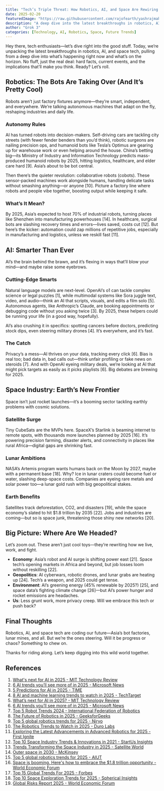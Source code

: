 ```yaml
---
title: "Tech’s Triple Threat: How Robotics, AI, and Space Are Rewiring Our World"
date: 2025-02-20
featuredImage: "https://raw.githubusercontent.com/rajofearth/yashrajmaher/refs/heads/main/public/images/tech-triple-threat.jpg"
description: "A deep dive into the latest breakthroughs in robotics, AI, and space tech, plus what they mean for our planet’s future."
author: "Grok 3"
categories: [Technology, AI, Robotics, Space, Future Trends]
---
```


Hey there, tech enthusiasts—let’s dive right into the good stuff. Today, we’re unpacking the latest breakthroughs in robotics, AI, and space tech, pulling from a deep dive into what’s happening right now and what’s on the horizon. No fluff, just the real deal: hard facts, current events, and the implications that’ll make you think. Ready? Let’s roll.

## Robotics: The Bots Are Taking Over (And It’s Pretty Cool)

Robots aren’t just factory fixtures anymore—they’re smart, independent, and everywhere. We’re talking autonomous machines that adapt on the fly, reshaping industries and daily life.

### Autonomy Rules
AI has turned robots into decision-makers. Self-driving cars are tackling city streets (with fewer fender benders than you’d think), robotic surgeons are nailing precision ops, and humanoid bots like Tesla’s Optimus are gearing up for warehouse work or even helping around the house. China’s betting big—its Ministry of Industry and Information Technology predicts mass-produced humanoid robots by 2025, hitting logistics, healthcare, and elder care hard [9]. Asia’s about to be bot central.

Then there’s the quieter revolution: collaborative robots (cobots). These sensor-packed machines work alongside humans, handling delicate tasks without smashing anything—or anyone [10]. Picture a factory line where robots and people vibe together, boosting output while keeping it safe.

### What’s It Mean?
By 2025, Asia’s expected to host 70% of industrial robots, turning places like Shenzhen into manufacturing powerhouses [14]. In healthcare, surgical bots are slashing recovery times and errors—lives saved, costs cut [12]. But here’s the kicker: automation could zap millions of repetitive jobs, especially in manufacturing and logistics, unless we reskill fast [11].

## AI: Smarter Than Ever

AI’s the brain behind the brawn, and it’s flexing in ways that’ll blow your mind—and maybe raise some eyebrows.

### Cutting-Edge Smarts
Natural language models are next-level. OpenAI’s o1 can tackle complex science or legal puzzles [1], while multimodal systems like Sora juggle text, video, and audio—think an AI that scripts, visuals, and edits a film solo [5]. Autonomous agents, like Anthropic’s Claude, are booking appointments or debugging code without you asking twice [3]. By 2025, these helpers could be running your life (in a good way, hopefully).

AI’s also crushing it in specifics: spotting cancers before doctors, predicting stock dips, even steering military drones [4]. It’s everywhere, and it’s fast.

### The Catch
Privacy’s a mess—AI thrives on your data, tracking every click [6]. Bias is real too; bad data in, bad calls out—think unfair profiling or fake news on steroids [7]. And with OpenAI eyeing military deals, we’re looking at AI that might pick targets as easily as it picks playlists [6]. Big debates are brewing for 2025.

## Space Industry: Earth’s New Frontier

Space isn’t just rocket launches—it’s a booming sector tackling earthly problems with cosmic solutions.

### Satellite Surge
Tiny CubeSats are the MVPs here. SpaceX’s Starlink is beaming internet to remote spots, with thousands more launches planned by 2025 [16]. It’s powering precision farming, disaster alerts, and connectivity in places like rural Africa—digital gaps are shrinking fast.

### Lunar Ambitions
NASA’s Artemis program wants humans back on the Moon by 2027, maybe with a permanent base [18]. Why? Ice in lunar craters could become fuel or water, slashing deep-space costs. Companies are eyeing rare metals and solar power too—a lunar gold rush with big geopolitical stakes.

### Earth Benefits
Satellites track deforestation, CO2, and disasters [19], while the space economy’s slated to hit $1.8 trillion by 2035 [22]. Jobs and industries are coming—but so is space junk, threatening those shiny new networks [20].

## Big Picture: Where Are We Headed?

Let’s zoom out. These aren’t just cool toys—they’re rewriting how we live, work, and fight.

- **Economy**: Asia’s robot and AI surge is shifting power east [21]. Space tech’s opening markets in Africa and beyond, but job losses loom without reskilling [22].
- **Geopolitics**: AI cyberwars, robotic drones, and lunar grabs are heating up [24]. Tech’s a weapon, and 2025 could get tense.
- **Environment**: AI’s greening energy (45% renewable by 2025?) [25], and space data’s fighting climate change [26]—but AI’s power hunger and rocket emissions are headaches.
- **Us**: Less grunt work, more privacy creep. Will we embrace this tech or push back?

## Final Thoughts

Robotics, AI, and space tech are coding our future—Asia’s bot factories, lunar mines, and all. But we’re the ones steering. Will it be progress or chaos? Something to chew on.

Thanks for riding along. Let’s keep digging into this wild world together.

## References
1. [What's next for AI in 2025 - MIT Technology Review](https://www.technologyreview.com/2025/01/08/1109188/whats-next-for-ai-in-2025/)
2. [6 AI trends you’ll see more of in 2025 - Microsoft News](https://news.microsoft.com/source/features/ai/6-ai-trends-youll-see-more-of-in-2025/)
3. [5 Predictions for AI in 2025 - TIME](https://time.com/7204665/ai-predictions-2025/)
4. [8 AI and machine learning trends to watch in 2025 - TechTarget](https://www.techtarget.com/searchenterpriseai/tip/9-top-AI-and-machine-learning-trends)
5. [What’s next for AI in 2025? - MIT Technology Review](https://www.technologyreview.com/2025/01/14/1109958/whats-next-for-ai-in-2025-2/)
6. [6 AI trends you’ll see more of in 2025 - Microsoft News](https://news.microsoft.com/en-cee/2025/01/08/6-ai-trends-youll-see-more-of-in-2025/)
7. [Top 5 Robot Trends 2024 - International Federation of Robotics](https://ifr.org/ifr-press-releases/news/top-5-robot-trends-2024)
8. [The Future of Robotics in 2025 - GeeksforGeeks](https://www.geeksforgeeks.org/the-future-of-robotics/)
9. [Top 5 global robotics trends for 2025 - Niryo](https://niryo.com/robotics-trends-for-2025/)
10. [The Robotics Trends to Watch in 2025 - Duro Labs](https://durolabs.co/blog/robotics-trends/)
11. [Exploring the Latest Advancements in Advanced Robotics for 2025 - First Ignite](https://firstignite.com/exploring-the-latest-advancements-in-advanced-robotics-for-2025/)
12. [Top 10 Space Industry Trends & Innovations in 2021 - StartUs Insights](https://www.startus-insights.com/innovators-guide/top-10-spacetech-trends-innovations-2021/)
13. [Trends Transforming the Space Industry in 2025 - Satellite World](https://satelliteworldtoday.com/trends-transforming-the-space-industry-in-2025/)
14. [Outer space in 2030 - McKinsey](https://www.mckinsey.com/industries/aerospace-and-defense/our-insights/outer-space-in-2030)
15. [Top 5 global robotics trends for 2025 - AIUT](https://aiut.com/en/blog/robotics-trends-for-2025/)
16. [Space is booming. Here's how to embrace the $1.8 trillion opportunity - World Economic Forum](https://www.weforum.org/stories/2024/04/space-economy-technology-invest-rocket-opportunity/)
17. [Top 15 Global Trends For 2025 - Forbes](https://www.forbes.com/sites/sarwantsingh/2025/01/22/top-15-global-trends-for-2025/)
18. [Top 10 Space Exploration Trends for 2025 - Spherical Insights](https://www.sphericalinsights.com/blogs/top-10-space-exploration-industry-trends-and-innovations-in-2025-key-statistics-growth-projections-and-insights)
19. [Global Risks Report 2025 - World Economic Forum](https://www.weforum.org/publications/global-risks-report-2025/in-full/global-risks-2025-a-world-of-growing-divisions-c943fe3ba0/)